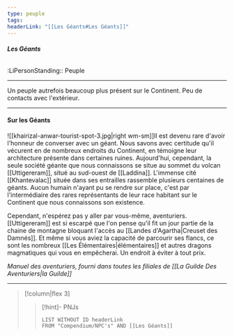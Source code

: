 ```yaml
---
type: peuple
tags:
headerLink: "[[Les Géants#Les Géants]]"
---
```

###### __Les Géants__
<span class="sub2">:LiPersonStanding:: Peuple</span>
___



Un peuple autrefois beaucoup plus présent sur le Continent. Peu de contacts avec l'extérieur.
 

***

#### Sur les Géants
![[khairizal-anwar-tourist-spot-3.jpg|right wm-sm]]Il est devenu rare d'avoir l'honneur de converser avec un géant. Nous savons avec certitude qu'il vécurent en de nombreux endroits du Continent, en témoigne leur architecture présente dans certaines ruines. Aujourd'hui, cependant, la seule société géante que nous connaissons se situe au sommet du volcan [[Uttigereram]], situé au sud-ouest de [[Laddina]]. L'immense cité [[Khantevalac]] située dans ses entrailles rassemble plusieurs centaines de géants. Aucun humain n'ayant pu se rendre sur place, c'est par l'intermédiaire des rares représentants de leur race habitant sur le Continent que nous connaissons son existence.

Cependant, n'espérez pas y aller par vous-même, aventuriers. [[Uttigereram]] est si escarpé que l'on pense qu'il fit un jour partie de la chaine de montagne bloquant l'accès au [[Landes d'Agartha|Creuset des Damnés]]. Et même si vous aviez la capacité de parcourir ses flancs, ce sont les nombreux [[Les Élémentaires|élémentaires]] et autres dragons magmatiques qui vous en empêcherai. Un endroit à éviter à tout prix.

*Manuel des aventuriers, fourni dans toutes les filiales de [[La Guilde Des Aventuriers|la Guilde]]*

***

> [!column|flex 3]
>>[!hint]- PNJs
>>```dataview
>>LIST WITHOUT ID headerLink
>>FROM "Compendium/NPC's" AND [[Les Géants]]